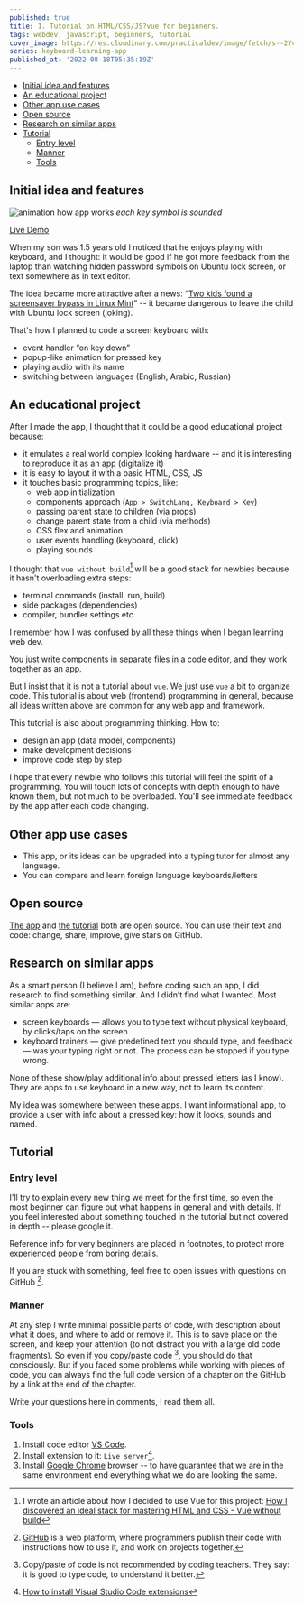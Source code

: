 ```yaml
---
published: true
title: 1. Tutorial on HTML/CSS/JS?vue for beginners.
tags: webdev, javascript, beginners, tutorial
cover_image: https://res.cloudinary.com/practicaldev/image/fetch/s--2Ycgb9E_--/c_imagga_scale,f_auto,fl_progressive,h_420,q_auto,w_1000/https://dev-to-uploads.s3.amazonaws.com/uploads/articles/t7manuew9dwi5jlrf8p5.png
series: keyboard-learning-app
published_at: '2022-08-18T05:35:19Z'
---
```


- [Initial idea and features](#initial-idea-and-features)
- [An educational project](#an-educational-project)
- [Other app use cases](#other-app-use-cases)
- [Open source](#open-source)
- [Research on similar apps](#research-on-similar-apps)
- [Tutorial](#tutorial)
  - [Entry level](#entry-level)
  - [Manner](#manner)
  - [Tools](#tools)

## Initial idea and features

![animation how app works](https://dev-to-uploads.s3.amazonaws.com/uploads/articles/smffdg2ngsla053y1cee.gif)
_each key symbol is sounded_

[Live Demo](https://keyboard.apayrus.cc)

When my son was 1.5 years old I noticed that he enjoys playing with keyboard, and I thought: it would be good if he got more feedback from the laptop than watching hidden password symbols on Ubuntu lock screen, or text somewhere as in text editor.

The idea became more attractive after a news: “[Two kids found a screensaver bypass in Linux Mint](https://securityaffairs.co/wordpress/113518/hacking/screensaver-bypass-linux-mint.html)” -- it became dangerous to leave the child with Ubuntu lock screen (joking).

That's how I planned to code a screen keyboard with:

- event handler “on key down”
- popup-like animation for pressed key
- playing audio with its name
- switching between languages (English, Arabic, Russian)

## An educational project

After I made the app, I thought that it could be a good educational project because:

- it emulates a real world complex looking hardware -- and it is interesting to reproduce it as an app (digitalize it)
- it is easy to layout it with a basic HTML, CSS, JS
- it touches basic programming topics, like:
  - web app initialization
  - components approach (`App > SwitchLang, Keyboard > Key`)
  - passing parent state to children (via props)
  - change parent state from a child (via methods)
  - CSS flex and animation
  - user events handling (keyboard, click)
  - playing sounds

I thought that `vue without build`[^vuewithoutbuild] will be a good stack for newbies because it hasn't overloading extra steps:

- terminal commands (install, run, build)
- side packages (dependencies)
- compiler, bundler settings etc

I remember how I was confused by all these things when I began learning web dev.

You just write components in separate files in a code editor, and they work together as an app.

But I insist that it is not a tutorial about `vue`. We just use `vue` a bit to organize code. This tutorial is about web (frontend) programming in general, because all ideas written above are common for any web app and framework.

This tutorial is also about programming thinking. How to:

- design an app (data model, components)
- make development decisions
- improve code step by step

I hope that every newbie who follows this tutorial will feel the spirit of a programming. You will touch lots of concepts with depth enough to have known them, but not much to be overloaded. You'll see immediate feedback by the app after each code changing.

## Other app use cases

- This app, or its ideas can be upgraded into a typing tutor for almost any language.
- You can compare and learn foreign language keyboards/letters

## Open source

[The app](https://github.com/apayrus/keyboard) and [the tutorial](https://github.com/apayrus/keyboard-tutorial) both are open source. You can use their text and code: change, share, improve, give stars on GitHub.

## Research on similar apps

As a smart person (I believe I am), before coding such an app, I did research to find something similar. And I didn’t find what I wanted. Most similar apps are:

- screen keyboards — allows you to type text without physical keyboard, by clicks/taps on the screen
- keyboard trainers — give predefined text you should type, and feedback — was your typing right or not. The process can be stopped if you type wrong.

None of these show/play additional info about pressed letters (as I know). They are apps to use keyboard in a new way, not to learn its content.

My idea was somewhere between these apps. I want informational app, to provide a user with info about a pressed key: how it looks, sounds and named.

## Tutorial

### Entry level

I'll try to explain every new thing we meet for the first time, so even the most beginner can figure out what happens in general and with details. If you feel interested about something touched in the tutorial but not covered in depth -- please google it.

Reference info for very beginners are placed in footnotes, to protect more experienced people from boring details.

If you are stuck with something, feel free to open issues with questions on GitHub [^github].

### Manner

At any step I write minimal possible parts of code, with description about what it does, and where to add or remove it. This is to save place on the screen, and keep your attention (to not distract you with a large old code fragments). So even if you copy/paste code [^copypaste], you should do that consciously. But if you faced some problems while working with pieces of code, you can always find the full code version of a chapter on the GitHub by a link at the end of the chapter.

Write your questions here in comments, I read them all.

### Tools

1. Install code editor [VS Code](https://code.visualstudio.com/).
2. Install extension to it: `Live server`[^vscodeextension].
3. Install [Google Chrome](https://www.google.com/chrome/downloads/) browser -- to have guarantee that we are in the same environment end everything what we do are looking the same.

[^github]: [GitHub](https://GitHub.com) is a web platform, where programmers publish their code with instructions how to use it, and work on projects together.
[^copypaste]: Copy/paste of code is not recommended by coding teachers. They say: it is good to type code, to understand it better.
[^opensource]: `Open source` means that: 1) a project has permissive license -- so you can use its content for free, share it, change it etc. 2) It is published on GitHub like platforms, and you can be a part of a community around the project: contribute to it, add improvements, open issues with questions, bug reports etc.
[^vuewithoutbuild]: I wrote an article about how I decided to use Vue for this project: [How I discovered an ideal stack for mastering HTML and CSS - Vue without build](https://dev.to/apayrus/how-i-discovered-an-ideal-stack-for-small-funny-web-projects-vue-without-build-3i46)
[^vscodeextension]: [How to install Visual Studio Code extensions](https://code.visualstudio.com/learn/get-started/extensions)
